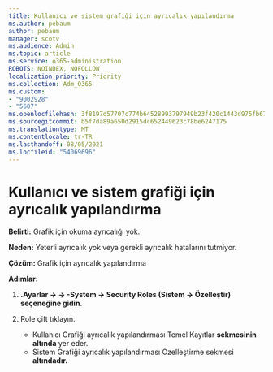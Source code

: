 ```yaml
---
title: Kullanıcı ve sistem grafiği için ayrıcalık yapılandırma
ms.author: pebaum
author: pebaum
manager: scotv
ms.audience: Admin
ms.topic: article
ms.service: o365-administration
ROBOTS: NOINDEX, NOFOLLOW
localization_priority: Priority
ms.collection: Adm_O365
ms.custom:
- "9002928"
- "5607"
ms.openlocfilehash: 3f8197d57707c774b64528993797949b23f420c1443d975fb676e3cc43b40faf
ms.sourcegitcommit: b5f7da89a650d2915dc652449623c78be6247175
ms.translationtype: MT
ms.contentlocale: tr-TR
ms.lasthandoff: 08/05/2021
ms.locfileid: "54069696"
---
```

# <a name="configure-privilege-for-user-and-system-chart"></a>Kullanıcı ve sistem grafiği için ayrıcalık yapılandırma

**Belirti:** Grafik için okuma ayrıcalığı yok.

**Neden:** Yeterli ayrıcalık yok veya gerekli ayrıcalık hatalarını tutmiyor.

**Çözüm:** Grafik için ayrıcalık yapılandırma

**Adımlar:**

1. **.Ayarlar -> -> -System -> Security Roles (Sistem -> Özelleştir) seçeneğine gidin.**

2. Role çift tıklayın.

    - Kullanıcı Grafiği ayrıcalık yapılandırması Temel Kayıtlar **sekmesinin altında** yer eder.
    - Sistem Grafiği ayrıcalık yapılandırması Özelleştirme sekmesi **altındadır.**
